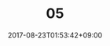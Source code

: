 ---
title: "05"
date: 2017-08-23T01:53:42+09:00
eyecatch: ""
categories: ""
tags: ["a", "b"]
draft: false
---